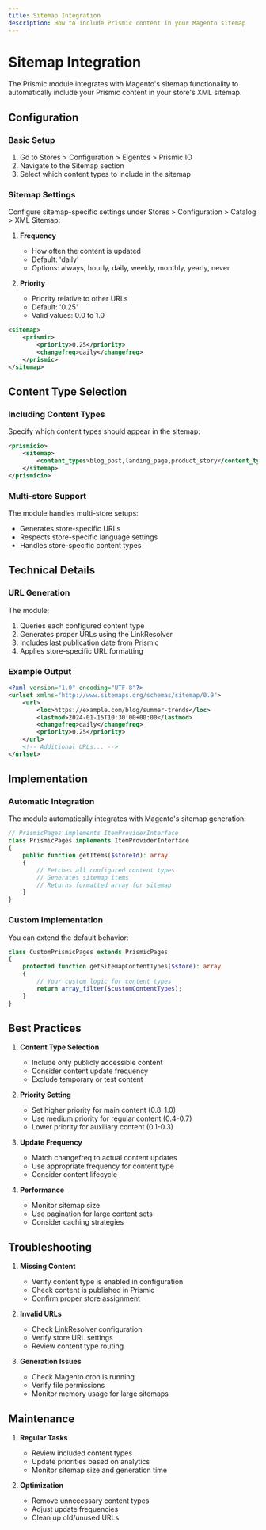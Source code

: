 ```yaml
---
title: Sitemap Integration
description: How to include Prismic content in your Magento sitemap
---
```


# Sitemap Integration

The Prismic module integrates with Magento's sitemap functionality to automatically include your Prismic content in your store's XML sitemap.

## Configuration

### Basic Setup

1. Go to Stores > Configuration > Elgentos > Prismic.IO
2. Navigate to the Sitemap section
3. Select which content types to include in the sitemap

### Sitemap Settings

Configure sitemap-specific settings under Stores > Configuration > Catalog > XML Sitemap:

1. **Frequency**
   - How often the content is updated
   - Default: 'daily'
   - Options: always, hourly, daily, weekly, monthly, yearly, never

2. **Priority**
   - Priority relative to other URLs
   - Default: '0.25'
   - Valid values: 0.0 to 1.0

```xml
<sitemap>
    <prismic>
        <priority>0.25</priority>
        <changefreq>daily</changefreq>
    </prismic>
</sitemap>
```

## Content Type Selection

### Including Content Types

Specify which content types should appear in the sitemap:

```xml
<prismicio>
    <sitemap>
        <content_types>blog_post,landing_page,product_story</content_types>
    </sitemap>
</prismicio>
```

### Multi-store Support

The module handles multi-store setups:
- Generates store-specific URLs
- Respects store-specific language settings
- Handles store-specific content types

## Technical Details

### URL Generation

The module:
1. Queries each configured content type
2. Generates proper URLs using the LinkResolver
3. Includes last publication date from Prismic
4. Applies store-specific URL formatting

### Example Output

```xml
<?xml version="1.0" encoding="UTF-8"?>
<urlset xmlns="http://www.sitemaps.org/schemas/sitemap/0.9">
    <url>
        <loc>https://example.com/blog/summer-trends</loc>
        <lastmod>2024-01-15T10:30:00+00:00</lastmod>
        <changefreq>daily</changefreq>
        <priority>0.25</priority>
    </url>
    <!-- Additional URLs... -->
</urlset>
```

## Implementation

### Automatic Integration

The module automatically integrates with Magento's sitemap generation:

```php
// PrismicPages implements ItemProviderInterface
class PrismicPages implements ItemProviderInterface
{
    public function getItems($storeId): array
    {
        // Fetches all configured content types
        // Generates sitemap items
        // Returns formatted array for sitemap
    }
}
```

### Custom Implementation

You can extend the default behavior:

```php
class CustomPrismicPages extends PrismicPages
{
    protected function getSitemapContentTypes($store): array
    {
        // Your custom logic for content types
        return array_filter($customContentTypes);
    }
}
```

## Best Practices

1. **Content Type Selection**
   - Include only publicly accessible content
   - Consider content update frequency
   - Exclude temporary or test content

2. **Priority Setting**
   - Set higher priority for main content (0.8-1.0)
   - Use medium priority for regular content (0.4-0.7)
   - Lower priority for auxiliary content (0.1-0.3)

3. **Update Frequency**
   - Match changefreq to actual content updates
   - Use appropriate frequency for content type
   - Consider content lifecycle

4. **Performance**
   - Monitor sitemap size
   - Use pagination for large content sets
   - Consider caching strategies

## Troubleshooting

1. **Missing Content**
   - Verify content type is enabled in configuration
   - Check content is published in Prismic
   - Confirm proper store assignment

2. **Invalid URLs**
   - Check LinkResolver configuration
   - Verify store URL settings
   - Review content type routing

3. **Generation Issues**
   - Check Magento cron is running
   - Verify file permissions
   - Monitor memory usage for large sitemaps

## Maintenance

1. **Regular Tasks**
   - Review included content types
   - Update priorities based on analytics
   - Monitor sitemap size and generation time

2. **Optimization**
   - Remove unnecessary content types
   - Adjust update frequencies
   - Clean up old/unused URLs 